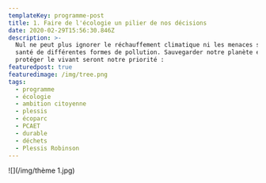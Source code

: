 ```yaml
---
templateKey: programme-post
title: 1. Faire de l'écologie un pilier de nos décisions
date: 2020-02-29T15:56:30.846Z
description: >-
  Nul ne peut plus ignorer le réchauffement climatique ni les menaces sur notre
  santé de différentes formes de pollution. Sauvegarder notre planète et
  protéger le vivant seront notre priorité : 
featuredpost: true
featuredimage: /img/tree.png
tags:
  - programme
  - écologie
  - ambition citoyenne
  - plessis
  - écoparc
  - PCAET
  - durable
  - déchets
  - Plessis Robinson
---
```

![](/img/thème 1.jpg)
